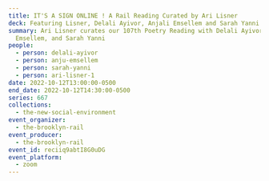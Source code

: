 ```yaml
---
title: IT'S A SIGN ONLINE ! A Rail Reading Curated by Ari Lisner
deck: Featuring Lisner, Delali Ayivor, Anjali Emsellem and Sarah Yanni
summary: Ari Lisner curates our 107th Poetry Reading with Delali Ayivor, Anjali
  Emsellem, and Sarah Yanni
people:
  - person: delali-ayivor
  - person: anju-emsellem
  - person: sarah-yanni
  - person: ari-lisner-1
date: 2022-10-12T13:00:00-0500
end_date: 2022-10-12T14:30:00-0500
series: 667
collections:
  - the-new-social-environment
event_organizer:
  - the-brooklyn-rail
event_producer:
  - the-brooklyn-rail
event_id: reciiq9abtI8G0uDG
event_platform:
  - zoom
---
```

